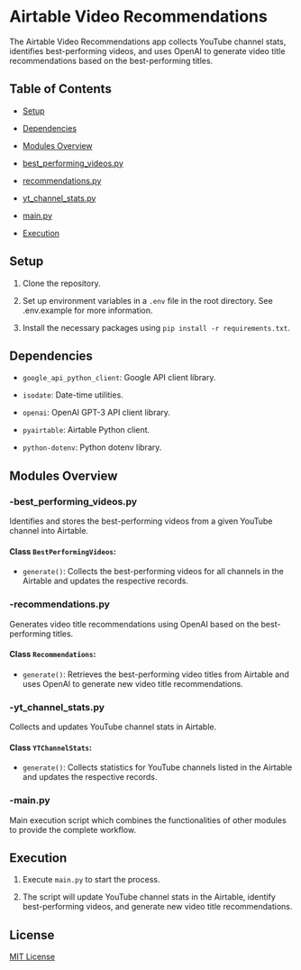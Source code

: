 
# Airtable Video Recommendations

  

The Airtable Video Recommendations app collects YouTube channel stats, identifies best-performing videos, and uses OpenAI to generate video title recommendations based on the best-performing titles.

  

## Table of Contents

- [Setup](#setup)

- [Dependencies](#dependencies)

- [Modules Overview](#modules-overview)

- [best_performing_videos.py](#best_performing_videospy)

- [recommendations.py](#recommendationspy)

- [yt_channel_stats.py](#yt_channel_statspy)

- [main.py](#mainpy)

- [Execution](#execution)
  

## Setup

  

1. Clone the repository.

2. Set up environment variables in a `.env` file in the root directory. See .env.example for more information.

3. Install the necessary packages using `pip install -r requirements.txt`.

  

## Dependencies

  

-  `google_api_python_client`: Google API client library.

-  `isodate`: Date-time utilities.

-  `openai`: OpenAI GPT-3 API client library.

-  `pyairtable`: Airtable Python client.

-  `python-dotenv`: Python dotenv library.

  

## Modules Overview

  

### -best_performing_videos.py

  

Identifies and stores the best-performing videos from a given YouTube channel into Airtable.

  

#### Class `BestPerformingVideos`:

  

-  `generate()`: Collects the best-performing videos for all channels in the Airtable and updates the respective records.

  

### -recommendations.py

  

Generates video title recommendations using OpenAI based on the best-performing titles.

  

#### Class `Recommendations`:

  

-  `generate()`: Retrieves the best-performing video titles from Airtable and uses OpenAI to generate new video title recommendations.

  

### -yt_channel_stats.py

  

Collects and updates YouTube channel stats in Airtable.

  

#### Class `YTChannelStats`:

  

-  `generate()`: Collects statistics for YouTube channels listed in the Airtable and updates the respective records.

  

### -main.py

  

Main execution script which combines the functionalities of other modules to provide the complete workflow.

  

## Execution

  

1. Execute `main.py` to start the process.

2. The script will update YouTube channel stats in the Airtable, identify best-performing videos, and generate new video title recommendations.

  

## License

  

[MIT License](https://opensource.org/licenses/MIT)